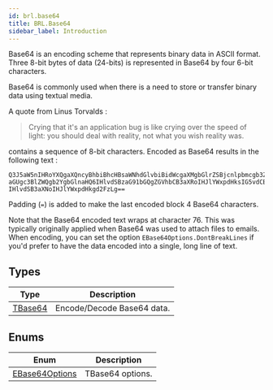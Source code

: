 ```yaml
---
id: brl.base64
title: BRL.Base64
sidebar_label: Introduction
---
```



Base64 is an encoding scheme that represents binary data in ASCII format. Three 8-bit bytes of data (24-bits) is represented in Base64 by four 6-bit characters.

Base64 is commonly used when there is a need to store or transfer binary data using textual media.

A quote from Linus Torvalds :

> Crying that it's an application bug is like crying over the speed of light: you should deal with reality, not what you wish reality was.

contains a sequence of 8-bit characters. Encoded as Base64 results in the following text :
```
Q3J5aW5nIHRoYXQgaXQncyBhbiBhcHBsaWNhdGlvbiBidWcgaXMgbGlrZSBjcnlpbmcgb3ZlciB0
aGUgc3BlZWQgb2YgbGlnaHQ6IHlvdSBzaG91bGQgZGVhbCB3aXRoIHJlYWxpdHksIG5vdCB3aGF0
IHlvdSB3aXNoIHJlYWxpdHkgd2FzLg==
```

Padding (`=`) is added to make the last encoded block 4 Base64 characters.

Note that the Base64 encoded text wraps at character 76. This was typically originally applied when Base64 was used to attach files to emails.
When encoding, you can set the option `EBase64Options.DontBreakLines` if you'd prefer to have the data encoded into a single, long line of text.




## Types
| Type | Description |
|---|---|
| [TBase64](../../brl/brl.base64/tbase64) | Encode/Decode Base64 data. |

## Enums
| Enum | Description |
|---|---|
| [EBase64Options](../../brl/brl.base64/ebase64options) | TBase64 options. |

